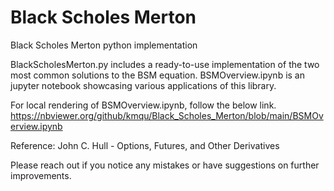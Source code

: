 # Black Scholes Merton
Black Scholes Merton python implementation

BlackScholesMerton.py includes a ready-to-use implementation of the two most common solutions to the BSM equation. 
BSMOverview.ipynb is an jupyter notebook showcasing various applications of this library.

For local rendering of BSMOverview.ipynb, follow the below link.
https://nbviewer.org/github/kmqu/Black_Scholes_Merton/blob/main/BSMOverview.ipynb

Reference: John C. Hull - Options, Futures, and Other Derivatives

Please reach out if you notice any mistakes or have suggestions on further improvements.
